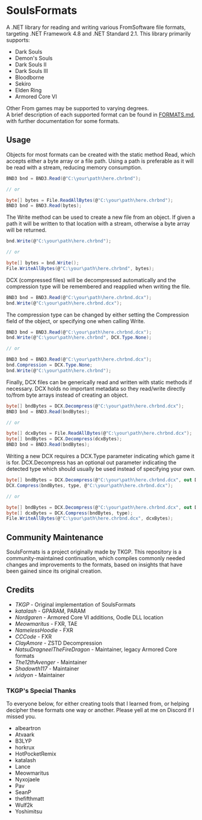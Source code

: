 # SoulsFormats
A .NET library for reading and writing various FromSoftware file formats, targeting .NET Framework 4.8 and .NET Standard 2.1.
This library primarily supports:

* Dark Souls
* Demon's Souls
* Dark Souls II
* Dark Souls III
* Bloodborne
* Sekiro
* Elden Ring
* Armored Core VI

Other From games may be supported to varying degrees.  
A brief description of each supported format can be found in [FORMATS.md](FORMATS.md), with further documentation for some formats.  

## Usage
Objects for most formats can be created with the static method Read, which accepts either a byte array or a file path. Using a path is preferable as it will be read with a stream, reducing memory consumption.
```cs
BND3 bnd = BND3.Read(@"C:\your\path\here.chrbnd");

// or

byte[] bytes = File.ReadAllBytes(@"C:\your\path\here.chrbnd");
BND3 bnd = BND3.Read(bytes);
```

The Write method can be used to create a new file from an object. If given a path it will be written to that location with a stream, otherwise a byte array will be returned.
```cs
bnd.Write(@"C:\your\path\here.chrbnd");

// or

byte[] bytes = bnd.Write();
File.WriteAllBytes(@"C:\your\path\here.chrbnd", bytes);
```

DCX (compressed files) will be decompressed automatically and the compression type will be remembered and reapplied when writing the file.
```cs
BND3 bnd = BND3.Read(@"C:\your\path\here.chrbnd.dcx");
bnd.Write(@"C:\your\path\here.chrbnd.dcx");
```

The compression type can be changed by either setting the Compression field of the object, or specifying one when calling Write.
```cs
BND3 bnd = BND3.Read(@"C:\your\path\here.chrbnd.dcx");
bnd.Write(@"C:\your\path\here.chrbnd", DCX.Type.None);

// or

BND3 bnd = BND3.Read(@"C:\your\path\here.chrbnd.dcx");
bnd.Compression = DCX.Type.None;
bnd.Write(@"C:\your\path\here.chrbnd");
```

Finally, DCX files can be generically read and written with static methods if necessary. DCX holds no important metadata so they read/write directly to/from byte arrays instead of creating an object.
```cs
byte[] bndBytes = DCX.Decompress(@"C:\your\path\here.chrbnd.dcx");
BND3 bnd = BND3.Read(bndBytes);

// or

byte[] dcxBytes = File.ReadAllBytes(@"C:\your\path\here.chrbnd.dcx");
byte[] bndBytes = DCX.Decompress(dcxBytes);
BND3 bnd = BND3.Read(bndBytes);
```

Writing a new DCX requires a DCX.Type parameter indicating which game it is for. DCX.Decompress has an optional out parameter indicating the detected type which should usually be used instead of specifying your own.
```cs
byte[] bndBytes = DCX.Decompress(@"C:\your\path\here.chrbnd.dcx", out DCX.Type type);
DCX.Compress(bndBytes, type, @"C:\your\path\here.chrbnd.dcx");

// or

byte[] bndBytes = DCX.Decompress(@"C:\your\path\here.chrbnd.dcx", out DCX.Type type);
byte[] dcxBytes = DCX.Compress(bndBytes, type);
File.WriteAllBytes(@"C:\your\path\here.chrbnd.dcx", dcxBytes);
```

## Community Maintenance

SoulsFormats is a project originally made by TKGP. This repository is a community-maintained continuation, which compiles commonly needed changes and improvements to the formats, based on insights that have been gained since its original creation.

## Credits

* *TKGP* - Original implementation of SoulsFormats
* *katalash* - GPARAM, PARAM
* *Nordgaren* - Armored Core VI additions, Oodle DLL location
* *Meowmaritus* - FXR, TAE
* *NamelessHoodie* - FXR
* *CCCode* - FXR
* *ClayAmore* - ZSTD Decompression
* *NatsuDragneelTheFireDragon* - Maintainer, legacy Armored Core formats
* *The12thAvenger* - Maintainer
* *Shadowth117* - Maintainer
* *ividyon* - Maintainer

### TKGP's Special Thanks
To everyone below, for either creating tools that I learned from, or helping decipher these formats one way or another. Please yell at me on Discord if I missed you.

* albeartron
* Atvaark
* B3LYP
* horkrux
* HotPocketRemix
* katalash
* Lance
* Meowmaritus
* Nyxojaele
* Pav
* SeanP
* thefifthmatt
* Wulf2k
* Yoshimitsu
